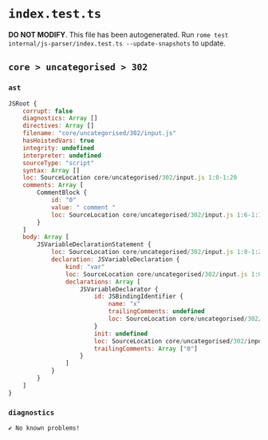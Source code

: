 # `index.test.ts`

**DO NOT MODIFY**. This file has been autogenerated. Run `rome test internal/js-parser/index.test.ts --update-snapshots` to update.

## `core > uncategorised > 302`

### `ast`

```javascript
JSRoot {
	corrupt: false
	diagnostics: Array []
	directives: Array []
	filename: "core/uncategorised/302/input.js"
	hasHoistedVars: true
	integrity: undefined
	interpreter: undefined
	sourceType: "script"
	syntax: Array []
	loc: SourceLocation core/uncategorised/302/input.js 1:0-1:20
	comments: Array [
		CommentBlock {
			id: "0"
			value: " comment "
			loc: SourceLocation core/uncategorised/302/input.js 1:6-1:19
		}
	]
	body: Array [
		JSVariableDeclarationStatement {
			loc: SourceLocation core/uncategorised/302/input.js 1:0-1:20
			declaration: JSVariableDeclaration {
				kind: "var"
				loc: SourceLocation core/uncategorised/302/input.js 1:0-1:20
				declarations: Array [
					JSVariableDeclarator {
						id: JSBindingIdentifier {
							name: "x"
							trailingComments: undefined
							loc: SourceLocation core/uncategorised/302/input.js 1:4-1:5 (x)
						}
						init: undefined
						loc: SourceLocation core/uncategorised/302/input.js 1:4-1:5
						trailingComments: Array ["0"]
					}
				]
			}
		}
	]
}
```

### `diagnostics`

```
✔ No known problems!

```
